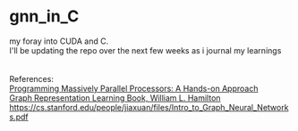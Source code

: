 # gnn_in_C
my foray into CUDA and C.\
I'll be updating the repo over the next few weeks as i journal my learnings
\
\
\
References:\
[Programming Massively Parallel Processors: A Hands-on Approach](https://www.amazon.ca/Programming-Massively-Parallel-Processors-Hands/dp/0128119861)\
[Graph Representation Learning Book, William L. Hamilton](https://www.cs.mcgill.ca/~wlh/grl_book/)\
https://cs.stanford.edu/people/jiaxuan/files/Intro_to_Graph_Neural_Networks.pdf

